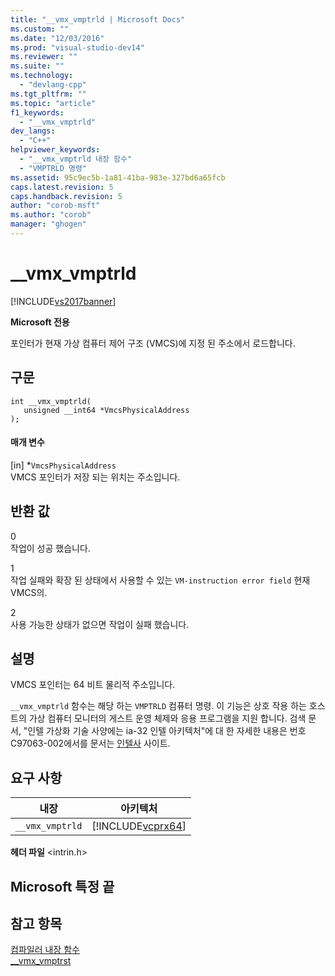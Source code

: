 ```yaml
---
title: "__vmx_vmptrld | Microsoft Docs"
ms.custom: ""
ms.date: "12/03/2016"
ms.prod: "visual-studio-dev14"
ms.reviewer: ""
ms.suite: ""
ms.technology: 
  - "devlang-cpp"
ms.tgt_pltfrm: ""
ms.topic: "article"
f1_keywords: 
  - "__vmx_vmptrld"
dev_langs: 
  - "C++"
helpviewer_keywords: 
  - "__vmx_vmptrld 내장 함수"
  - "VMPTRLD 명령"
ms.assetid: 95c9ec5b-1a81-41ba-983e-327bd6a65fcb
caps.latest.revision: 5
caps.handback.revision: 5
author: "corob-msft"
ms.author: "corob"
manager: "ghogen"
---
```

# __vmx_vmptrld
[!INCLUDE[vs2017banner](../assembler/inline/includes/vs2017banner.md)]

**Microsoft 전용**  
  
 포인터가 현재 가상 컴퓨터 제어 구조 \(VMCS\)에 지정 된 주소에서 로드합니다.  
  
## 구문  
  
```  
int __vmx_vmptrld(   
   unsigned __int64 *VmcsPhysicalAddress   
);  
```  
  
#### 매개 변수  
 \[in\] \*`VmcsPhysicalAddress`  
 VMCS 포인터가 저장 되는 위치는 주소입니다.  
  
## 반환 값  
 0  
 작업이 성공 했습니다.  
  
 1  
 작업 실패와 확장 된 상태에서 사용할 수 있는 `VM-instruction error field` 현재 VMCS의.  
  
 2  
 사용 가능한 상태가 없으면 작업이 실패 했습니다.  
  
## 설명  
 VMCS 포인터는 64 비트 물리적 주소입니다.  
  
 `__vmx_vmptrld` 함수는 해당 하는 `VMPTRLD` 컴퓨터 명령.  이 기능은 상호 작용 하는 호스트의 가상 컴퓨터 모니터의 게스트 운영 체제와 응용 프로그램을 지원 합니다.  검색 문서, "인텔 가상화 기술 사양에는 ia\-32 인텔 아키텍처"에 대 한 자세한 내용은 번호 C97063\-002에서를 문서는 [인텔사](http://go.microsoft.com/fwlink/?LinkId=127) 사이트.  
  
## 요구 사항  
  
|내장|아키텍처|  
|--------|----------|  
|`__vmx_vmptrld`|[!INCLUDE[vcprx64](../assembler/inline/includes/vcprx64_md.md)]|  
  
 **헤더 파일** \<intrin.h\>  
  
## Microsoft 특정 끝  
  
## 참고 항목  
 [컴파일러 내장 함수](../intrinsics/compiler-intrinsics.md)   
 [\_\_vmx\_vmptrst](../intrinsics/vmx-vmptrst.md)